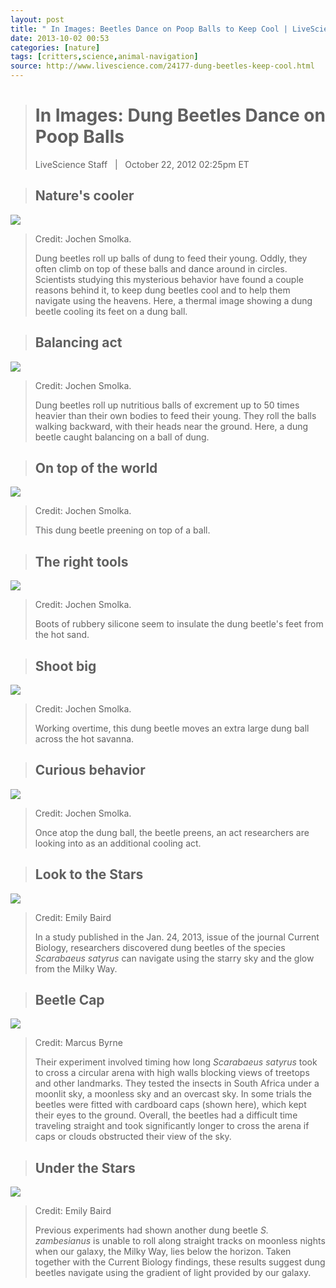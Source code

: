 ```yaml
---
layout: post
title: " In Images: Beetles Dance on Poop Balls to Keep Cool | LiveScience "
date: 2013-10-02 00:53
categories: [nature]
tags: [critters,science,animal-navigation]
source: http://www.livescience.com/24177-dung-beetles-keep-cool.html
---
```

> In Images: Dung Beetles Dance on Poop Balls
> ===========================================
> 
> LiveScience Staff   |   October 22, 2012 02:25pm ET



> Nature's cooler
> ---------------

![](http://i.livescience.com/images/i/000/032/430/i02/beetle-on-ball-thermal.jpg?1350929994)

> 
> Credit: Jochen Smolka.
> 
> Dung beetles roll up balls of dung to feed their young. Oddly, they often climb on top of these balls and dance around in circles. Scientists studying this mysterious behavior have found a couple reasons behind it, to keep dung beetles cool and to help them navigate using the heavens. Here, a thermal image showing a dung beetle cooling its feet on a dung ball.


> Balancing act
> -------------

![](http://i.livescience.com/images/i/000/032/433/i02/beetle-on-ball.jpg?1350930626)

> 
> Credit: Jochen Smolka.
> 
> Dung beetles roll up nutritious balls of excrement up to 50 times heavier than their own bodies to feed their young. They roll the balls walking backward, with their heads near the ground. Here, a dung beetle caught balancing on a ball of dung.


> On top of the world
> -------------------
> 

![](http://i.livescience.com/images/i/000/032/434/i02/beetle-preening.jpg?1350930741)

> Credit: Jochen Smolka.
> 
> This dung beetle preening on top of a ball.

> The right tools
> ---------------

![](http://i.livescience.com/images/i/000/032/435/i02/beetle-with-boots.jpg?1350930946)

> 
> Credit: Jochen Smolka.
> 
> Boots of rubbery silicone seem to insulate the dung beetle's feet from the hot sand.

> Shoot big
> ---------

![](http://i.livescience.com/images/i/000/032/436/i02/dung-beetle-giant-ball.jpg?1350931334)

> 
> Credit: Jochen Smolka.
> 
> Working overtime, this dung beetle moves an extra large dung ball across the hot savanna.

> Curious behavior
> ----------------

![](http://i.livescience.com/images/i/000/032/439/i02/dung-beetle-preening.jpg?1350931612)

> 
> Credit: Jochen Smolka.
> 
> Once atop the dung ball, the beetle preens, an act researchers are looking into as an additional cooling act.

> Look to the Stars
> -----------------

![](http://i.livescience.com/images/i/000/035/921/i02/dung-beetle-milky-way.jpg?1359041995)

> 
> Credit: Emily Baird
> 
> In a study published in the Jan. 24, 2013, issue of the journal Current Biology, researchers discovered dung beetles of the species *Scarabaeus satyrus* can navigate using the starry sky and the glow from the Milky Way.
> 

> Beetle Cap
> ----------

![](http://i.livescience.com/images/i/000/035/922/i02/dung-beetle-head-shield.jpg?1359042080)

> 
> Credit: Marcus Byrne
> 
> Their experiment involved timing how long *Scarabaeus satyrus* took to cross a circular arena with high walls blocking views of treetops and other landmarks. They tested the insects in South Africa under a moonlit sky, a moonless sky and an overcast sky. In some trials the beetles were fitted with cardboard caps (shown here), which kept their eyes to the ground. Overall, the beetles had a difficult time traveling straight and took significantly longer to cross the arena if caps or clouds obstructed their view of the sky.

> Under the Stars
> ---------------

![](http://i.livescience.com/images/i/000/035/923/i02/dung-beetle-milky-way-2.jpg?1359042139)

> 
> Credit: Emily Baird
> 
> Previous experiments had shown another dung beetle *S. zambesianus* is unable to roll along straight tracks on moonless nights when our galaxy, the Milky Way, lies below the horizon. Taken together with the Current Biology findings, these results suggest dung beetles navigate using the gradient of light provided by our galaxy.
> 
